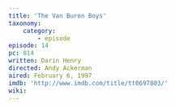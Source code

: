 ```yaml
---
title: 'The Van Buren Boys'
taxonomy:
    category:
        - episode
episode: 14
pc: 814
written: Darin Henry
directed: Andy Ackerman
aired: February 6, 1997
imdb: 'http://www.imdb.com/title/tt0697803/'
wiki:
---
```

